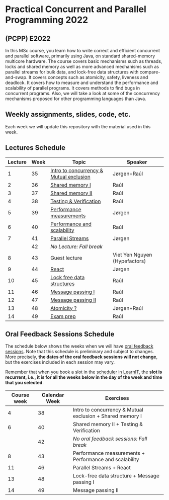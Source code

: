# Practical Concurrent and Parallel Programming 2022

## (PCPP) E2022

In this MSc course, you learn how to write correct and efficient concurrent and parallel software, primarily using Java, on standard shared-memory multicore hardware. The course covers basic mechanisms such as threads, locks and shared memory as well as more advanced mechanisms such as parallel streams for bulk data, and lock-free data structures with compare-and-swap. It covers concepts such as atomicity, safety, liveness and deadlock. It covers how to measure and understand the performance and scalability of parallel programs. It covers methods to find bugs in concurrent programs. Also, we will take a look at some of the concurrency mechanisms proposed for other programming languages than Java.


## Weekly assignments, slides, code, etc.

Each week we will update this repository with the material used in this week.


## Lectures Schedule

| Lecture | Week | Topic                                              | Speaker                       |
|---------|------|----------------------------------------------------|-------------------------------|
| 1       | 35   | [Intro to concurrency & Mutual exclusion](week01/) | Jørgen+Raúl                   |
| 2       | 36   | [Shared memory I](week02/)                         | Raúl                          |
| 3       | 37   | [Shared memory II](week03/)                        | Raúl                          |
| 4       | 38   | [Testing & Verification](week04/)                  | Raúl                          |
| 5       | 39   | [Performance measurements](week05/)                | Jørgen                        |
| 6       | 40   | [Performance and scalability](week06/)             | Raúl                          |
| 7       | 41   | [Parallel Streams](week07/)                        | Jørgen                        |
|         | 42   | *No Lecture: Fall break*                           |                               |
| 8       | 43   | Guest lecture                                      | Viet Yen Nguyen (Hypefactors) |
| 9       | 44   | [React](week09/)                                   | Jørgen                        |
| 10      | 45   | [Lock free data structures](week10/)               | Raúl                          |
| 11      | 46   | [Message passing I](week11/)                       | Raúl                          |
| 12      | 47   | [Message passing II](week12/)                      | Raúl                          |
| 13      | 48   | [Atomicity ?](week13/)                             | Jørgen+Raúl                   |
| 14      | 49   | [Exam prep](week14/)                               | Raúl                          |


## Oral Feedback Sessions Schedule

The schedule below shows the weeks when we will have [oral feedback sessions](general-info/assignment-submissions-and-oral-feedback.md).
Note that this schedule is preliminary and subject to changes.
More precisely, **the dates of the oral feedback sessions will not change**, but the exercises included in each session may vary.

Remember that when you book a slot in the [scheduler in LearnIT](https://learnit.itu.dk/mod/scheduler/view.php?id=161438), the **slot is recurrent, i.e., it is for all the weeks below in the day of the week and time that you selected**.

| Course week | Calendar Week | Exercises                                                 |
|-------------|---------------|-----------------------------------------------------------|
| 4           | 38            | Intro to concurrency & Mutual exclusion + Shared memory I |
| 6           | 40            | Shared memory II + Testing & Verification                 |
|             | 42            | *No oral feedback sessions: Fall break*                   |
| 8           | 43            | Performance measurements + Performance and scalability    |
| 11          | 46            | Parallel Streams + React                                  |
| 13          | 48            | Lock-free data structure + Message passing I              |
| 14          | 49            | Message passing II                                        |
